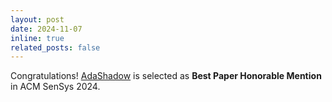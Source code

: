 ```yaml
---
layout: post
date: 2024-11-07
inline: true
related_posts: false
---
```


Congratulations! [AdaShadow](https://arxiv.org/abs/2410.08256) is selected as **Best Paper Honorable Mention** in ACM SenSys 2024.
